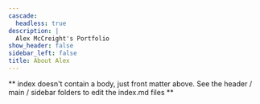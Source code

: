 ```yaml
---
cascade:
  headless: true
description: |
  Alex McCreight's Portfolio
show_header: false
sidebar_left: false
title: About Alex
---
```


** index doesn't contain a body, just front matter above.
See the header / main / sidebar folders to edit the index.md files **
